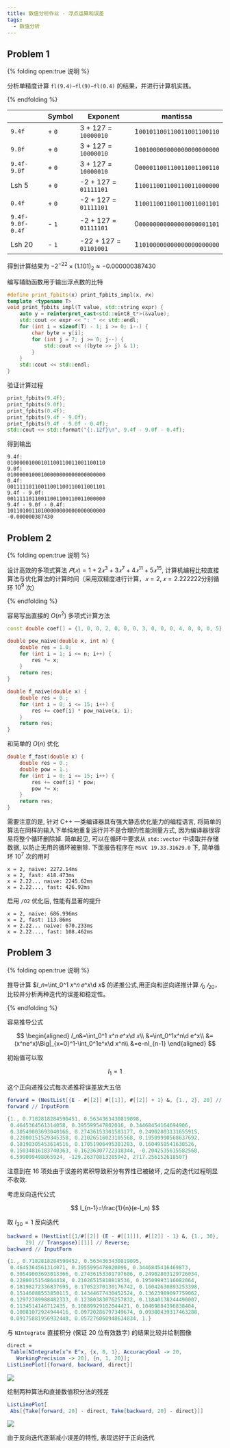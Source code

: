 ```yaml
---
title: 数值分析作业 - 浮点运算和误差
tags:
  - 数值分析
---
```


## Problem 1

{% folding open:true 说明 %}

分析单精度计算 `fl(9.4)−fl(9)−fl(0.4)` 的结果，并进行计算机实践。

{% endfolding %}

|                  | Symbol | Exponent               | mantissa                   |
| ---------------- | ------ | ---------------------- | -------------------------- |
| `9.4f`           | + `0`  | 3 + 127 = `10000010`   | 1`00101100110011001100110` |
| `9.0f`           | + `0`  | 3 + 127 = `10000010`   | 1`00100000000000000000000` |
| `9.4f-9.0f`      | + `0`  | 3 + 127 = `10000010`   | 0`00001100110011001100110` |
| Lsh 5            | + `0`  | -2 + 127 = `01111101`  | 1`10011001100110011000000` |
| `0.4f`           | + `0`  | -2 + 127 = `01111101`  | 1`10011001100110011001101` |
| `9.4f-9.0f-0.4f` | - `1`  | -2 + 127 = `01111101`  | 0`00000000000000000001101` |
| Lsh 20           | - `1`  | -22 + 127 = `01101001` | 1`10100000000000000000000` |

得到计算结果为 $-2^{-22}\times(1.101)_2\approx-0.000000387430$

编写辅助函数用于输出浮点数的比特

```cpp
#define print_fpbits(x) print_fpbits_impl(x, #x)
template <typename T>
void print_fpbits_impl(T value, std::string expr) {
    auto y = reinterpret_cast<std::uint8_t*>(&value);
    std::cout << expr << ": " << std::endl;
    for (int i = sizeof(T) - 1; i >= 0; i--) {
        char byte = y[i];
        for (int j = 7; j >= 0; j--) {
            std::cout << ((byte >> j) & 1);
        }
    }
    std::cout << std::endl;
}
```

验证计算过程

```cpp
print_fpbits(9.4f);
print_fpbits(9.0f);
print_fpbits(0.4f);
print_fpbits(9.4f - 9.0f);
print_fpbits(9.4f - 9.0f - 0.4f);
std::cout << std::format("{:.12f}\n", 9.4f - 9.0f - 0.4f);
```

得到输出

```
9.4f:
01000001000101100110011001100110
9.0f:
01000001000100000000000000000000
0.4f:
00111110110011001100110011001101
9.4f - 9.0f:
00111110110011001100110011000000
9.4f - 9.0f - 0.4f:
10110100110100000000000000000000
-0.000000387430
```

## Problem 2

{% folding open:true 说明 %}

设计高效的多项式算法 $𝑃(𝑥)=1+2𝑥^3+3𝑥^7+4𝑥^{11}+5𝑥^{15}$, 计算机编程比较直接算法与优化算法的计算时间（采用双精度进行计算，$𝑥=2,𝑥=2.222222$分别循环 $10^9$ 次）

{% endfolding %}

容易写出直接的 $O(n^2)$ 多项式计算方法

```cpp
const double coef[] = {1, 0, 0, 2, 0, 0, 0, 3, 0, 0, 0, 4, 0, 0, 0, 5};

double pow_naive(double x, int n) {
    double res = 1.0;
    for (int i = 1; i <= n; i++) {
        res *= x;
    }
    return res;
}

double f_naive(double x) {
    double res = 0.;
    for (int i = 0; i <= 15; i++) {
        res += coef[i] * pow_naive(x, i);
    }
    return res;
}
```

和简单的 $O(n)$ 优化

```cpp
double f_fast(double x) {
    double res = 0.;
    double pow = 1.;
    for (int i = 0; i <= 15; i++) {
        res += coef[i] * pow;
        pow *= x;
    }
    return res;
}
```

需要注意的是, 针对 C++ 一类编译器具有强大静态优化能力的编程语言, 将简单的算法在同样的输入下单纯地重复运行并不是合理的性能测量方式, 因为编译器很容易将整个循环删除掉. 简单起见, 可以在循环中要求从 `std::vector` 中读取并存储数据, 以防止无用的循环被删除. 下面报告程序在 `MSVC 19.33.31629.0` 下, 简单循环 $10^7$ 次的用时

```
x = 2, naive: 2272.14ms
x = 2, fast: 418.473ms
x = 2.22... naive: 2245.62ms
x = 2.22..., fast: 426.92ms
```

启用 `/O2` 优化后, 性能有显著的提升

```
x = 2, naive: 686.996ms
x = 2, fast: 113.86ms
x = 2.22... naive: 670.233ms
x = 2.22..., fast: 108.462ms
```

## Problem 3

{% folding open:true 说明 %}

推导计算 $𝐼_𝑛=\int_0^1 𝑥^𝑛 𝑒^𝑥\d 𝑥$ 的递推公式,用正向和逆向递推计算 $𝐼_0~𝐼_20$，比较并分析两种迭代的误差和稳定性。

{% endfolding %}

容易推导公式

$$
\begin{aligned}
    𝐼_𝑛&=\int_0^1 𝑥^𝑛 𝑒^𝑥\d 𝑥\\
       &=\int_0^1x^n\d e^x\\
       &=(x^ne^x)\Big|_{x=0}^1-\int_0^1e^x\d x^n\\
       &=e-nI_{n-1}
\end{aligned}
$$

初始值可以取

$$
I_1=1
$$

这个正向递推公式每次递推将误差放大五倍

```mathematica
forward = (NestList[{E - #[[2]] #[[1]], #[[2]] + 1} &, {1., 2}, 20] // Transpose)[[1]];
forward // InputForm
```

```mathematica
{1., 0.7182818284590451, 0.5634363430819098,
 0.4645364561314058, 0.395599547802016, 0.34468454164694906,
 0.30549003693040166, 0.27436153301583177, 0.24902803131655915,
 0.22800151529345358, 0.21026516023105568, 0.19509990568637692,
 0.18198305453614516, 0.17051906495301283, 0.1604958541638526,
 0.15034816183740363, 0.16236307722318344, -0.2042535615582568,
 6.599099498065924, -129.26370813285942, 2717.256152618507}
```

注意到在 16 项处由于误差的累积导致积分有界性已被破坏, 之后的迭代过程明显不收敛.

考虑反向迭代公式

$$
I_{n-1}=\frac{1}{n}(e-I_n)
$$

取 $I_{30}=1$ 反向迭代

```mathematica
backward = (NestList[{1/#[[2]] (E - #[[1]]), #[[2]] - 1} &, {1., 30},
      29] // Transpose)[[1]] // Reverse;
backward // InputForm
```

```mathematica
{1., 0.7182818284590452, 0.5634363430819095,
 0.4645364561314071, 0.3955995478020096, 0.3446845416469873,
 0.30549003693013366, 0.27436153301797606, 0.24902803129726034,
 0.2280015154864418, 0.21026515810818536, 0.19509993116082064,
 0.18198272336837695, 0.17052370130176742, 0.16042630893253398,
 0.15146088553850115, 0.14344677430452524, 0.13623989097759062,
 0.12972389988482333, 0.12380383076257832, 0.11840138244490007,
 0.1134514146712435, 0.10889929102044421, 0.10469884396838404,
 0.10081072924944416, 0.09720286797349674, 0.09380439317463288,
 0.09175881956932448, 0.057276060948634834, 1.}
```

与 `NIntegrate` 直接积分 (保证 20 位有效数字) 的结果比较并绘制图像

```mathematica
direct =
 Table[NIntegrate[x^n E^x, {x, 0, 1}, AccuracyGoal -> 20,
   WorkingPrecision -> 20], {n, 1, 20}];
ListLinePlot[{forward, backward, direct}]
```

![](https://cdn.duanyll.com/img/20230312161016.png)

绘制两种算法和直接数值积分法的残差

```mathematica
ListLinePlot[
 Abs[{Take[forward, 20] - direct, Take[backward, 20] - direct}]]
```

![](https://cdn.duanyll.com/img/20230312161441.png)

由于反向迭代逐渐减小误差的特性, 表现远好于正向迭代

